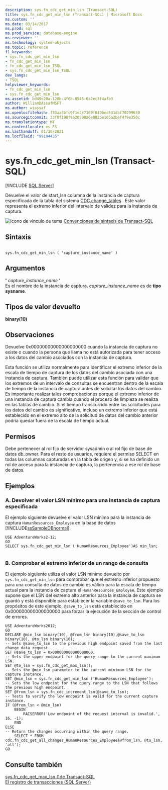 ```yaml
---
description: sys.fn_cdc_get_min_lsn (Transact-SQL)
title: sys.fn_cdc_get_min_lsn (Transact-SQL) | Microsoft Docs
ms.custom: ''
ms.date: 03/14/2017
ms.prod: sql
ms.prod_service: database-engine
ms.reviewer: ''
ms.technology: system-objects
ms.topic: reference
f1_keywords:
- sys.fn_cdc_get_min_lsn
- fn_cdc_get_min_lsn
- fn_cdc_get_min_lsn_TSQL
- sys.fn_cdc_get_min_lsn_TSQL
dev_langs:
- TSQL
helpviewer_keywords:
- fn_cdc_get_min_lsn
- sys.fn_cdc_get_min_lsn
ms.assetid: bd49e28a-128b-4f6b-8545-6a2ec3f4afb3
author: WilliamDAssafMSFT
ms.author: wiassaf
ms.openlocfilehash: f33aa8bfc9f1e2c7160f849bea541dbf70299630
ms.sourcegitcommit: 33f0f190f962059826e002be165a2bef4f9e350c
ms.translationtype: MT
ms.contentlocale: es-ES
ms.lasthandoff: 01/30/2021
ms.locfileid: "99194435"
---
```

# <a name="sysfn_cdc_get_min_lsn-transact-sql"></a>sys.fn_cdc_get_min_lsn (Transact-SQL)
[!INCLUDE [SQL Server](../../includes/applies-to-version/sqlserver.md)]

  Devuelve el valor de start_lsn columna de la instancia de captura especificada de la tabla del sistema [CDC.change_tables](../../relational-databases/system-tables/cdc-change-tables-transact-sql.md) . Este valor representa el extremo inferior del intervalo de validez para la instancia de captura.  
  
 ![Icono de vínculo de tema](../../database-engine/configure-windows/media/topic-link.gif "Icono de vínculo de tema") [Convenciones de sintaxis de Transact-SQL](../../t-sql/language-elements/transact-sql-syntax-conventions-transact-sql.md)  
  
## <a name="syntax"></a>Sintaxis  
  
```  
  
sys.fn_cdc_get_min_lsn ( 'capture_instance_name' )  
```  
  
## <a name="arguments"></a>Argumentos  
 **'** *capture_instance_name* **'**  
 Es el nombre de la instancia de captura. *capture_instance_name* es de **tipo sysname**.  
  
## <a name="return-types"></a>Tipos de valor devuelto  
 **binary(10)**  
  
## <a name="remarks"></a>Observaciones  
 Devuelve 0x00000000000000000000 cuando la instancia de captura no existe o cuando la persona que llama no está autorizada para tener acceso a los datos del cambio asociados con la instancia de captura.  
  
 Esta función se utiliza normalmente para identificar el extremo inferior de la escala de tiempo de captura de los datos del cambio asociada con una instancia de captura. También puede utilizar esta función para validar que los extremos de un intervalo de consultas se encuentran dentro de la escala de tiempo de la instancia de captura antes de solicitar los datos del cambio. Es importante realizar tales comprobaciones porque el extremo inferior de una instancia de captura cambia cuando el proceso de limpieza se realiza en las tablas de cambio. Si el tiempo transcurrido entre las solicitudes para los datos del cambio es significativo, incluso un extremo inferior que está establecido en el extremo alto de la solicitud de datos del cambio anterior podría quedar fuera de la escala de tiempo actual.  
  
## <a name="permissions"></a>Permisos  
 Debe pertenecer al rol fijo de servidor sysadmin o al rol fijo de base de datos db_owner. Para el resto de usuarios, requiere el permiso SELECT en todas las columnas capturadas en la tabla de origen y, si se ha definido un rol de acceso para la instancia de captura, la pertenencia a ese rol de base de datos.  
  
## <a name="examples"></a>Ejemplos  
  
### <a name="a-returning-the-minimum-lsn-value-for-a-specified-capture-instance"></a>A. Devolver el valor LSN mínimo para una instancia de captura especificada  
 El ejemplo siguiente devuelve el valor LSN mínimo para la instancia de captura `HumanResources_Employee` en la base de datos [!INCLUDE[ssSampleDBnormal](../../includes/sssampledbnormal-md.md)].  
  
```  
USE AdventureWorks2-12;  
GO  
SELECT sys.fn_cdc_get_min_lsn ('HumanResources_Employee')AS min_lsn;  
  
```  
  
### <a name="b-verifying-the-low-endpoint-of-a-query-range"></a>B. Comprobar el extremo inferior de un rango de consulta  
 El ejemplo siguiente utiliza el valor LSN mínimo devuelto por `sys.fn_cdc_get_min_lsn` para comprobar que el extremo inferior propuesto para una consulta de datos de cambio es válido para la escala de tiempo actual para la instancia de captura el `HumanResources_Employee`. Este ejemplo supone que el LSN del extremo alto anterior para la instancia de captura se guardó y está disponible para establecer la variable `@save_to_lsn`. Para los propósitos de este ejemplo, `@save_to_lsn` está establecido en 0x000000000000000000 para forzar la ejecución de la sección de control de errores.  
  
```  
USE AdventureWorks2012;  
GO  
DECLARE @min_lsn binary(10), @from_lsn binary(10),@save_to_lsn binary(10), @to_lsn binary(10);  
-- Sets @save_to_lsn to the previous high endpoint saved from the last change data request.  
SET @save_to_lsn = 0x000000000000000000;  
-- Sets the upper endpoint for the query range to the current maximum LSN.  
SET @to_lsn = sys.fn_cdc_get_max_lsn();  
-- Sets the @min_lsn parameter to the current minimum LSN for the capture instance.  
SET @min_lsn = sys.fn_cdc_get_min_lsn ('HumanResources_Employee');  
-- Sets the low endpoint for the query range to the LSN that follows the previous high endpoint.  
SET @from_lsn = sys.fn_cdc_increment_lsn(@save_to_lsn);  
-- Tests to verify the low endpoint is valid for the current capture instance.  
IF (@from_lsn < @min_lsn)  
    BEGIN  
        RAISERROR('Low endpoint of the request interval is invalid.', 16, -1);  
    END  
ELSE  
-- Return the changes occurring within the query range.  
    SELECT * FROM cdc.fn_cdc_get_all_changes_HumanResources_Employee(@from_lsn, @to_lsn, 'all');  
GO  
```  
  
## <a name="see-also"></a>Consulte también  
 [sys.fn_cdc_get_max_lsn &#40;&#41;de Transact-SQL ](../../relational-databases/system-functions/sys-fn-cdc-get-max-lsn-transact-sql.md)   
 [El registro de transacciones &#40;SQL Server&#41;](../../relational-databases/logs/the-transaction-log-sql-server.md)  
  
  
